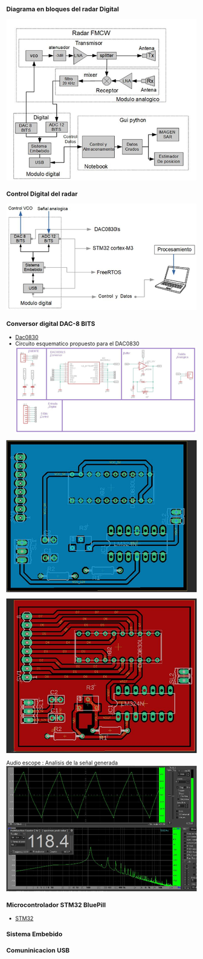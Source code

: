 ### Diagrama en bloques del radar Digital
![image](RadarDigitalFmcw/Radar_digital_fmcw.JPG)

### Control Digital del radar 
![image](RadarDigitalFmcw/control_digital.JPG)

### Conversor digital DAC-8 BITS
- [Dac0830](https://pdf1.alldatasheet.com/datasheet-pdf/view/517553/TI/DAC0830LCN.html)
- Circuito esquematico propuesto para el DAC0830
![image](RadarDigitalFmcw/Conversor_DAC_8_bits.JPG)

![image](RadarDigitalFmcw/conversor_pcb_buttom.JPG)

![image](RadarDigitalFmcw/conversor_pcb_tom.JPG)

Audio escope : Analisis de la señal generada
![image](RadarDigitalFmcw/modulador_digital_8_bits.JPG)


### Microcontrolador STM32 BluePill
- [STM32](https://stm32-base.org/boards/STM32F103C8T6-Blue-Pill.html)

### Sistema Embebido


### Comuninicacion USB




